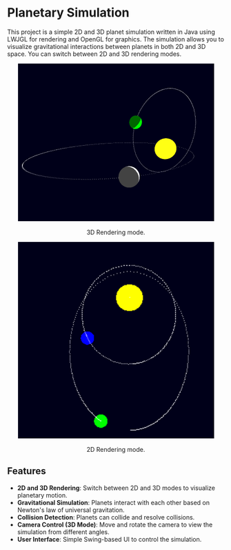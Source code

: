 # Planetary Simulation
This project is a simple 2D and 3D planet simulation written in Java using LWJGL for rendering and OpenGL for graphics. The simulation allows you to visualize gravitational interactions between planets in both 2D and 3D space. You can switch between 2D and 3D rendering modes.

<p align="center">
  <img src="image.png" width="455" height="365">
</p>

<p align="center">
  3D Rendering mode.
</p>

<p align="center">
  <img src="image-1.png" width="455" height="455">
</p>

<p align="center">
  2D Rendering mode.
</p>

## Features

- **2D and 3D Rendering**: Switch between 2D and 3D modes to visualize planetary motion.
- **Gravitational Simulation**: Planets interact with each other based on Newton's law of universal gravitation.
- **Collision Detection**: Planets can collide and resolve collisions.
- **Camera Control (3D Mode)**: Move and rotate the camera to view the simulation from different angles.
- **User Interface**: Simple Swing-based UI to control the simulation.
